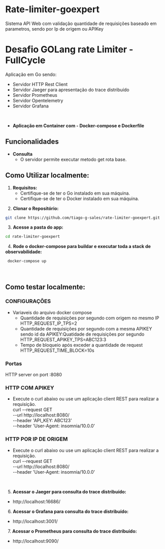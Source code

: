 # Rate-limiter-goexpert
Sistema API Web com validação quantidade de requisições baseado em parametros, sendo por Ip de origem ou APIKey

# Desafio GOLang rate Limiter - FullCycle 

Aplicação em Go sendo: 
  - Servidor HTTP Rest Client
  - Servidor Jaeger para apresentação do trace distribuído
  - Servidor Prometheus
  - Servidor Opentelemetry
  - Servidor Grafana

&nbsp;
- **Aplicação em Container com - Docker-compose e Dockerfile**

## Funcionalidades

- **Consulta**
  - O servidor permite executar metodo get rota base.

## Como Utilizar localmente:

1. **Requisitos:** 
   - Certifique-se de ter o Go instalado em sua máquina.
   - Certifique-se de ter o Docker instalado em sua máquina.


&nbsp;
2. **Clonar o Repositório:**
&nbsp;

```bash
git clone https://github.com/tiago-g-sales/rate-limiter-goexpert.git
```
&nbsp;
3. **Acesse a pasta do app:**
&nbsp;

```bash
cd rate-limiter-goexpert
```
&nbsp;
4. **Rode o docker-compose para buildar e executar toda a stack de observabilidade:**
&nbsp;

```bash 
 docker-compose up
```

&nbsp;

## Como testar localmente:

### CONFIGURAÇÕES
  - Variaveis do arquivo docker compose
      - Quantidade de requisições por segundo com origem no mesmo IP  <br />
          HTTP_REQUEST_IP_TPS=2
      - Quantidade de requisições por segundo com a mesma APIKEY      <br />
        sendo id da APIKEY:Quatidade de requisições por segundo       <br />
          HTTP_REQUEST_APIKEY_TPS=ABC123:3      
      - Tempo de bloqueio após exceder a quantidade de request        <br />
          HTTP_REQUEST_TIME_BLOCK=10s

### Portas
HTTP server on port :8080 <br />

### HTTP COM APIKEY
 - Execute o curl abaixo ou use um aplicação client REST para realizar a requisição.   
    curl --request GET \
      --url http://localhost:8080/ \
      --header 'API_KEY: ABC123' \
      --header 'User-Agent: insomnia/10.0.0'

### HTTP POR IP DE ORIGEM
 - Execute o curl abaixo ou use um aplicação client REST para realizar a requisição.   
    curl --request GET \
      --url http://localhost:8080/ \
      --header 'User-Agent: insomnia/10.0.0'

&nbsp;

&nbsp;
5. **Acessar o Jaeger para consulta do trace distribuído:**

  - http://localhost:16686/ 

&nbsp;
6. **Acessar o Grafana para consulta do trace distribuído:**

  - http://localhost:3001/

&nbsp;
7. **Acessar o Prometheus para consulta do trace distribuído:**

  - http://localhost:9090/
  